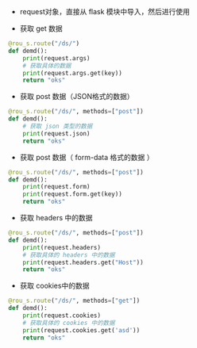 
- request对象，直接从 flask 模块中导入，然后进行使用

- 获取 get 数据
```py
@rou_s.route("/ds/")
def demd():
    print(request.args)
    # 获取具体的数据
    print(request.args.get(key))
    return "oks"
```



- 获取 post 数据（JSON格式的数据）
```py
@rou_s.route("/ds/", methods=["post"])
def demd():
    # 获取 json 类型的数据
    print(request.json)
    return "oks"
```



- 获取 post 数据（ form-data 格式的数据 ）
```py
@rou_s.route("/ds/", methods=["post"])
def demd():
    print(request.form)
    print(request.form.get(key))
    return "oks"
```



- 获取 headers 中的数据
```py
@rou_s.route("/ds/", methods=["post"])
def demd():
    print(request.headers)
    # 获取具体的 headers 中的数据
    print(request.headers.get("Host"))
    return "oks"
```


- 获取 cookies中的数据
```py
@rou_s.route("/ds/", methods=["get"])
def demd():
    print(request.cookies)
    # 获取具体的 cookies 中的数据
    print(request.cookies.get('asd'))
    return "oks"
```


